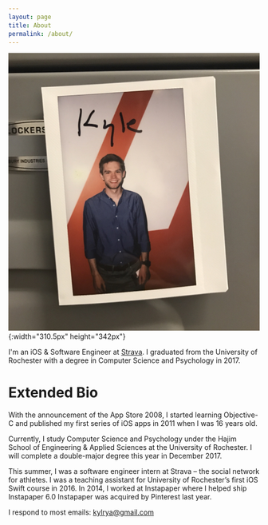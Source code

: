 ```yaml
---
layout: page
title: About
permalink: /about/
---
```


![](/IMG_5911.jpg){:width="310.5px" height="342px"}

I'm an iOS & Software Engineer at [Strava](http://strava.com). I graduated from the University of Rochester with a degree in Computer Science and Psychology in 2017.

# Extended Bio

With the announcement of the App Store 2008, I started learning Objective-C and published my first series of iOS apps in 2011 when I was 16 years old.

Currently, I study Computer Science and Psychology under the Hajim School of Engineering & Applied Sciences at the University of Rochester. I will complete a double-major degree this year in December 2017.

This summer, I was a software engineer intern at Strava – the social network for athletes. I was a teaching assistant for University of Rochester’s first iOS Swift course in 2016. In 2014, I worked at Instapaper where I helped ship Instapaper 6.0 Instapaper was acquired by Pinterest last year.

I respond to most emails: kylrya@gmail.com
